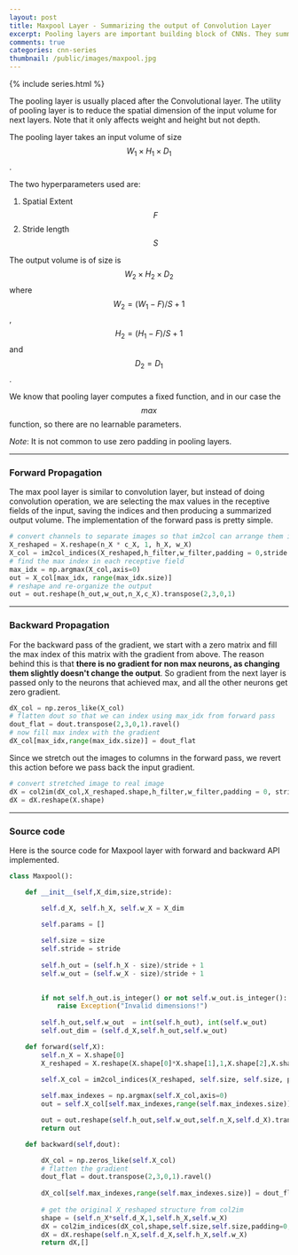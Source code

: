 ```yaml
---
layout: post
title: Maxpool Layer - Summarizing the output of Convolution Layer
excerpt: Pooling layers are important building block of CNNs. They summarize the activation maps and keep the number of network parameters low. Time to implement Maxpool!
comments: true
categories: cnn-series
thumbnail: /public/images/maxpool.jpg
---
```

{% include series.html %}

The pooling layer is usually placed after the Convolutional layer. The utility of pooling layer is to reduce the spatial dimension of the input volume for next layers. Note that it only affects weight and height but not depth.

The pooling layer takes an input volume of size $$W_1 \times H_1 \times D_1 $$.

The two hyperparameters used are:

1. Spatial Extent $$F$$
2. Stride length $$S$$

The output volume is of size is $$W_2 \times H_2 \times D_2$$ where $$W_2 = (W_1 - F)/S + 1$$, $$H_2 = (H_1 - F)/S + 1$$ and $$D_2 = D_1$$.

We know that pooling layer computes a fixed function, and in our case the $$max$$ function, so there are no learnable parameters.

*Note*: It is not common to use zero padding in pooling layers.

---

### Forward Propagation

The max pool layer is similar to convolution layer, but instead of doing convolution operation, we are selecting the max values in the receptive fields of the input, saving the indices and then producing a summarized output volume. The implementation of the forward pass is pretty simple.

```python
# convert channels to separate images so that im2col can arrange them into separate column
X_reshaped = X.reshape(n_X * c_X, 1, h_X, w_X)
X_col = im2col_indices(X_reshaped,h_filter,w_filter,padding = 0,stride = stride)
# find the max index in each receptive field
max_idx = np.argmax(X_col,axis=0)
out = X_col[max_idx, range(max_idx.size)]
# reshape and re-organize the output
out = out.reshape(h_out,w_out,n_X,c_X).transpose(2,3,0,1)
```

---

### Backward Propagation

For the backward pass of the gradient, we start with  a zero matrix and fill the max index of this matrix with the gradient from above. The reason behind this is that **there is no gradient for non max neurons, as changing them slightly doesn't change the output**. So gradient from the next layer is passed only to the neurons that achieved max, and all the other neurons get zero gradient.

```python
dX_col = np.zeros_like(X_col)
# flatten dout so that we can index using max_idx from forward pass
dout_flat = dout.transpose(2,3,0,1).ravel()
# now fill max index with the gradient
dX_col[max_idx,range(max_idx.size)] = dout_flat
```

Since we stretch out the images to columns in the forward pass, we revert this action before we pass back the input gradient.

```python
# convert stretched image to real image
dX = col2im(dX_col,X_reshaped.shape,h_filter,w_filter,padding = 0, stride=stride)
dX = dX.reshape(X.shape)
```

---

### Source code

Here is the source code for Maxpool layer with forward and backward API implemented.

```python
class Maxpool():

    def __init__(self,X_dim,size,stride):

        self.d_X, self.h_X, self.w_X = X_dim
        
        self.params = []

        self.size = size
        self.stride = stride
        
        self.h_out = (self.h_X - size)/stride + 1
        self.w_out = (self.w_X - size)/stride + 1
        

        if not self.h_out.is_integer() or not self.w_out.is_integer():
            raise Exception("Invalid dimensions!")
        
        self.h_out,self.w_out  = int(self.h_out), int(self.w_out)
        self.out_dim = (self.d_X,self.h_out,self.w_out)

    def forward(self,X):
        self.n_X = X.shape[0]
        X_reshaped = X.reshape(X.shape[0]*X.shape[1],1,X.shape[2],X.shape[3])

        self.X_col = im2col_indices(X_reshaped, self.size, self.size, padding = 0, stride = self.stride)
        
        self.max_indexes = np.argmax(self.X_col,axis=0)
        out = self.X_col[self.max_indexes,range(self.max_indexes.size)]

        out = out.reshape(self.h_out,self.w_out,self.n_X,self.d_X).transpose(2,3,0,1)
        return out

    def backward(self,dout):

        dX_col = np.zeros_like(self.X_col)
        # flatten the gradient
        dout_flat = dout.transpose(2,3,0,1).ravel()
        
        dX_col[self.max_indexes,range(self.max_indexes.size)] = dout_flat
        
        # get the original X_reshaped structure from col2im
        shape = (self.n_X*self.d_X,1,self.h_X,self.w_X)
        dX = col2im_indices(dX_col,shape,self.size,self.size,padding=0,stride=self.stride)
        dX = dX.reshape(self.n_X,self.d_X,self.h_X,self.w_X)
        return dX,[]
```

